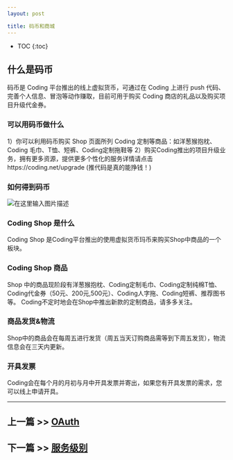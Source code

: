 ```yaml
---
layout: post

title: 码币和商城
---
```


* TOC
{:toc}


## 什么是码币

码币是 Coding 平台推出的线上虚拟货币，可通过在 Coding 上进行 push 代码、完善个人信息、冒泡等动作赚取，目前可用于购买 Coding 商店的礼品以及购买项目升级代金券。

### 可以用码币做什么

1）你可以利用码币购买 Shop 页面所列 Coding 定制等商品：如洋葱猴抱枕、Coding 毛巾、T恤、短裤、Coding定制拖鞋等
2）购买Coding推出的项目升级业务，拥有更多资源，提供更多个性化的服务详情请点击https://coding.net/upgrade
(推代码是真的能挣钱！)

### 如何得到码币

![在这里输入图片描述][16]

### Coding Shop 是什么

Coding Shop 是Coding平台推出的使用虚拟货币玛币来购买Shop中商品的一个板块。

###  Coding Shop 商品

Shop 中的商品现阶段有洋葱猴抱枕、Coding定制毛巾、Coding定制纯棉T恤、Coding代金券（50元、200元,500元）、Coding人字拖、Coding短裤、推荐图书等。
Coding不定时地会在Shop中推出新款的定制商品，请多多关注。

### 商品发货&物流

Shop中的商品会在每周五进行发货（周五当天订购商品需等到下周五发货），物流信息会在三天内更新。

### 开具发票

Coding会在每个月的月初与月中开具发票并寄出，如果您有开具发票的需求，您可以线上申请开具。


---

## 上一篇 >> [OAuth](/help/doc/account/oauth.html)

## 下一篇 >> [服务级别](/help/doc/account/service-level.html)

[16]: https://coding.net/api/project/130548/files/262582/imagePreview